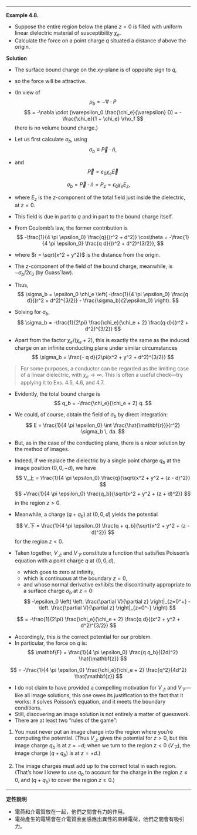 

---

**Example 4.8.** 

- Suppose the entire region below the plane $z = 0$ is filled with uniform linear dielectric material of susceptibility $\chi_e$. 
- Calculate the force on a point charge $q$ situated a distance $d$ above the origin.

**Solution**  

- The surface bound charge on the $xy$-plane is of opposite sign to $q$, 
- so the force will be attractive. 
- (In view of 
$$
\rho_b = -\nabla \cdot P
$$
$$
= -\nabla \cdot (\varepsilon_0 \frac{\chi_e}{\varepsilon} D) = -\frac{\chi_e}{1 + \chi_e} \rho_f
$$
there is no volume bound charge.) 

- Let us first calculate $\sigma_b$, using 
$$
\sigma_b \equiv \vec{P} \cdot \hat{n},
$$
- and 
$$
\vec{P} = \varepsilon_0 \chi_e \vec{E}
$$

$$
\sigma_b = \vec{P} \cdot \hat{n} = P_z = \epsilon_0 \chi_e E_z,
$$

- where $E_z$ is the $z$-component of the total field just inside the dielectric, at $z = 0$. 
- This field is due in part to $q$ and in part to the bound charge itself. 
- From Coulomb’s law, the former contribution is  
$$
-\frac{1}{4 \pi \epsilon_0} \frac{q}{(r^2 + d^2)} \cos\theta = -\frac{1}{4 \pi \epsilon_0} \frac{q d}{(r^2 + d^2)^{3/2}},
$$

- where $r = \sqrt{x^2 + y^2}$ is the distance from the origin. 
- The $z$-component of the field of the bound charge, meanwhile, is $-\sigma_b / 2\epsilon_0$ (by Guass`law). 
- Thus,  
$$
\sigma_b = \epsilon_0 \chi_e \left( -\frac{1}{4 \pi \epsilon_0} \frac{q d}{(r^2 + d^2)^{3/2}} - \frac{\sigma_b}{2\epsilon_0} \right).
$$

- Solving for $\sigma_b$,  
$$
\sigma_b = -\frac{1}{2\pi} \frac{\chi_e}{\chi_e + 2} \frac{q d}{(r^2 + d^2)^{3/2}}
$$

- Apart from the factor $\chi_e / (\chi_e + 2)$, this is exactly the same as the induced charge on an infinite conducting plane under similar circumstances
$$
\sigma_b = \frac{- q d}{2\pi(x^2 + y^2 + d^2)^{3/2}}
$$
>For some purposes, a conductor can be regarded as the limiting case of a linear dielectric, with $\chi_e \to \infty$. This is often a useful check—try applying it to Exs. 4.5, 4.6, and 4.7.

- Evidently, the total bound charge is  
$$
q_b = -\frac{\chi_e}{\chi_e + 2} q.
$$

- We could, of course, obtain the field of $\sigma_b$ by direct integration:  
$$
E = \frac{1}{4 \pi \epsilon_0} \int \frac{\hat{\mathbf{r}}}{r^2} \sigma_b \, da.
$$

- But, as in the case of the conducting plane, there is a nicer solution by the method of images. 
- Indeed, if we replace the dielectric by a single point charge $q_b$ at the image position $(0,0,-d)$, we have  
$$
V_上 = \frac{1}{4 \pi \epsilon_0} \frac{q}{\sqrt{x^2 + y^2 + (z - d)^2}}
$$
$$
+\frac{1}{4 \pi \epsilon_0} \frac{q_b}{\sqrt{x^2 + y^2 + (z + d)^2}} 
$$
in the region $z > 0$.

- Meanwhile, a charge $(q + q_b)$ at $(0,0,d)$ yields the potential  
$$
V_下 = \frac{1}{4 \pi \epsilon_0} \frac{q + q_b}{\sqrt{x^2 + y^2 + (z - d)^2}}
$$ 
for the region $z < 0$. 

- Taken together, $V_上$ and $V_下$ constitute a function that satisfies Poisson’s equation with a point charge $q$ at $(0,0,d)$, 
  - which goes to zero at infinity, 
  - which is continuous at the boundary $z = 0$, 
  - and whose normal derivative exhibits the discontinuity appropriate to a surface charge $\sigma_b$ at $z = 0$:  
$$
-\epsilon_0 \left( \left. \frac{\partial V}{\partial z} \right|_{z=0^+} - \left. \frac{\partial V}{\partial z} \right|_{z=0^-} \right)
$$

$$
= -\frac{1}{2\pi} \frac{\chi_e}{\chi_e + 2} \frac{q d}{(x^2 + y^2 + d^2)^{3/2}}
$$

- Accordingly, this is the correct potential for our problem. 
- In particular, the force on $q$ is:  
$$
\mathbf{F} = \frac{1}{4 \pi \epsilon_0} \frac{q q_b}{(2d)^2} \hat{\mathbf{z}}
$$

$$
= -\frac{1}{4 \pi \epsilon_0} \frac{\chi_e}{\chi_e + 2} \frac{q^2}{4d^2} \hat{\mathbf{z}}
$$

- I do not claim to have provided a compelling motivation for $V_上$ and $V_下$—like all image solutions, this one owes its justification to the fact that it works: it solves Poisson’s equation, and it meets the boundary conditions. 
- Still, discovering an image solution is not entirely a matter of guesswork. 
- There are at least two “rules of the game”:  

1. You must never put an image charge into the region where you’re computing the potential. (Thus $V_上$ gives the potential for $z > 0$, but this image charge $q_b$ is at $z = -d$; when we turn to the region $z < 0$ $(V_下)$, the image charge $(q + q_b)$ is at $z = +d$.)

2. The image charges must add up to the correct total in each region. (That’s how I knew to use $q_b$ to account for the charge in the region $z \leq 0$, and $(q + q_b)$ to cover the region $z \geq 0$.)  

---

**定性說明**

- 電荷和介電質放在一起，他們之間會有力的作用。
- 電荷產生的電場會在介電質表面感應出異性的束縛電荷，他們之間會有吸引力。


